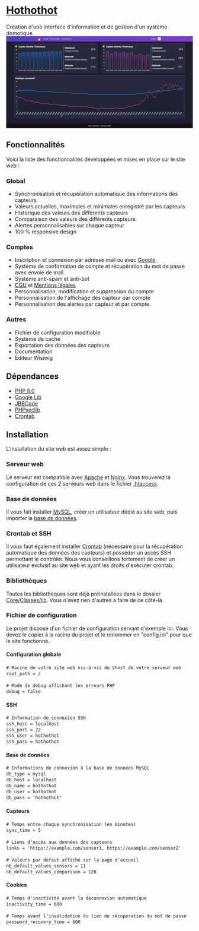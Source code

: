 # [Hothothot](https://hothothot.minarox.fr/)
Création d'une interface d'information et de gestion d'un système domotique.
![homepage.png](Installation/homepage.png)


## Fonctionnalités
Voici la liste des fonctionnalités développées et mises en place sur le site web :

### Global
* Synchronisation et récupération automatique des informations des capteurs
* Valeurs actuelles, maximales et minimales enregistré par les capteurs
* Historique des valeurs des différents capteurs
* Comparaison des valeurs des différents capteurs
* Alertes personnalisables sur chaque capteur
* 100 % responsive design

### Comptes
* Inscription et connexion par adresse mail ou avec [Google](https://github.com/googleapis/google-api-php-client).
* Système de confirmation de compte et récupération du mot de passe avec envoie de mail
* Système anti-spam et anti-bot
* [CGU](https://hothothot.minarox.fr/cgu) et [Mentions légales](https://hothothot.minarox.fr/mentions-legales)
* Personnalisation, modification et suppression du compte
* Personnalisation de l'affichage des capteur par compte
* Personnalisation des alertes par capteur et par compte

### Autres
* Fichier de configuration modifiable
* Système de cache
* Exportation des données des capteurs
* Documentation
* Éditeur Wisiwig


## Dépendances
* [PHP 8.0](https://www.php.net/)
* [Google Lib](https://github.com/googleapis/google-api-php-client)
* [JBBCode](https://github.com/jbowens/jBBCode)
* [PHPseclib](https://github.com/phpseclib/phpseclib)
* [Crontab](https://www.linuxtricks.fr/wiki/cron-et-crontab-le-planificateur-de-taches)


## Installation
L'installation du site web est assez simple :

### Serveur web
Le serveur est compatible avec [Apache](https://httpd.apache.org/) et [Nginx](https://www.nginx.com/).
Vous trouverez la configuration de ces 2 serveurs web dans le fichier [.htaccess](https://github.com/Minarox/hothothot/blob/main/.htaccess).

### Base de données
Il vous fait installer [MySQL](https://www.mysql.com/), créer un utilisateur dédié au site web, puis importer la [base de données](https://github.com/Minarox/hothothot/blob/main/Installation/hothothot.sql).  

### Crontab et SSH
Il vous faut également installer [Crontab](https://www.linuxtricks.fr/wiki/cron-et-crontab-le-planificateur-de-taches) (nécessaire pour la récupération automatique des données des capteurs) et posséder un accès SSH permettant le contrôler.
Nous vous conseillons fortement de créer un utilisateur exclusif au site web et ayant les droits d'exécuter crontab.

### Bibliothèques
Toutes les bibliothèques sont déjà préinstallées dans le dossier [Core/Classes/lib](https://github.com/Minarox/hothothot/tree/main/Core/Classes/lib).
Vous n'avez rien d'autres à faire de ce côté-là.

### Fichier de configuration
Le projet dispose d'un fichier de configuration servant d'exemple ici.
Vous devez le copier à la racine du projet et le renommer en "config.ini" pour que le site fonctionne.  

#### Configuration globale
    # Racine de votre site web vis-à-vis du Vhost de votre serveur web
    root_path = /

    # Mode de debug affichant les erreurs PHP
    debug = false

#### SSH
    # Information de connexion SSH
    ssh_host = localhost
    ssh_port = 22
    ssh_user = hothothot
    ssh_pass = hothothot

#### Base de données
    # Informations de connexion à la base de données MySQL
    db_type = mysql
    db_host = localhost
    db_name = hothothot
    db_user = hothothot
    db_pass = 'hothothot'

#### Capteurs
    # Temps entre chaque synchronisation (en minutes)
    sync_time = 5
    
    # Liens d'accès aux données des capteurs
    links = 'https://example.com/sensor1, https://example.com/sensor2'
    
    # Valeurs par défaut affiché sur la page d'accueil
    nb_default_values_sensors = 11
    nb_default_values_comparison = 128

#### Cookies
    # Temps d'inactivité avant la déconnexion automatique
    inactivity_time = 600
    
    # Temps avant l'invalidation du lien de récupération du mot de passe
    password_recovery_time = 600